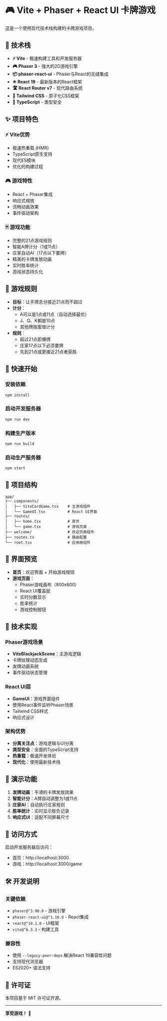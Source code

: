 # 🎮 Vite + Phaser + React UI 卡牌游戏

这是一个使用现代技术栈构建的卡牌游戏项目。

## 🚀 技术栈

- **⚡ Vite** - 极速构建工具和开发服务器
- **🎮 Phaser 3** - 强大的2D游戏引擎
- **📦 phaser-react-ui** - Phaser与React的无缝集成
- **⚛️ React 19** - 最新版本的React框架
- **🛣️ React Router v7** - 现代路由系统
- **🎨 Tailwind CSS** - 原子化CSS框架
- **📘 TypeScript** - 类型安全

## ✨ 项目特色

### ⚡ Vite优势
- 极速热重载 (HMR)
- TypeScript原生支持
- 现代ES模块
- 优化的构建过程

### 🎮 游戏特性
- React + Phaser集成
- 响应式缩放
- 流畅动画效果
- 事件驱动架构

### 🃏 游戏功能
- 完整的21点游戏规则
- 智能A牌计分（1或11点）
- 庄家自动AI（17点以下要牌）
- 精美的卡牌发放动画
- 实时胜率统计
- 游戏状态持久化

## 🎯 游戏规则

- **目标**：让手牌总分接近21点而不超过
- **计分**：
  - A可以是1点或11点（自动选择最优）
  - J、Q、K都是10点
  - 其他牌按面值计分
- **规则**：
  - 超过21点即爆牌
  - 庄家17点以下必须要牌
  - 先到21点或更接近21点者获胜

## 🚀 快速开始

### 安装依赖
```bash
npm install
```

### 启动开发服务器
```bash
npm run dev
```

### 构建生产版本
```bash
npm run build
```

### 启动生产服务器
```bash
npm start
```

## 📁 项目结构

```
app/
├── components/
│   ├── ViteCardGame.tsx    # 主游戏组件
│   └── GameUI.tsx          # React UI界面
├── routes/
│   ├── home.tsx            # 首页
│   └── game.tsx            # 游戏页面
├── welcome/                # 欢迎页面组件
├── routes.ts               # 路由配置
└── root.tsx                # 应用根组件
```

## 🎨 界面预览

- **首页**：欢迎界面 + 开始游戏按钮
- **游戏页面**：
  - Phaser游戏画布（800x600）
  - React UI覆盖层
  - 实时分数显示
  - 胜率统计
  - 游戏控制按钮

## 🔧 技术实现

### Phaser游戏场景
- **ViteBlackjackScene**：主游戏逻辑
- 卡牌纹理动态生成
- 发牌动画系统
- 事件驱动状态管理

### React UI层
- **GameUI**：游戏界面组件
- 使用React事件监听Phaser场景
- Tailwind CSS样式
- 响应式设计

### 架构优势
- **分离关注点**：游戏逻辑与UI分离
- **类型安全**：全面的TypeScript支持
- **热重载**：极速开发体验
- **现代化**：使用最新技术栈

## 🎪 演示功能

1. **发牌动画**：平滑的卡牌发放效果
2. **智能计分**：A牌自动调整为1或11点
3. **庄家AI**：自动执行庄家规则
4. **胜率统计**：实时显示胜负记录
5. **响应式UI**：适配不同屏幕尺寸

## 📱 访问方式

启动开发服务器后访问：
- 首页：http://localhost:3000
- 游戏：http://localhost:3000/game

## 🛠️ 开发说明

### 关键依赖
- `phaser@^3.90.0` - 游戏引擎
- `phaser-react-ui@^1.16.0` - React集成
- `react@^19.1.0` - UI框架
- `vite@^6.3.3` - 构建工具

### 兼容性
- 使用 `--legacy-peer-deps` 解决React 19兼容性问题
- 支持现代浏览器
- ES2020+ 语法支持

## 📝 许可证

本项目基于 MIT 许可证开源。

---

**享受游戏！** 🎉
